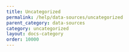 ```yaml
---
title: Uncategorized
permalink: /help/data-sources/uncategorized
parent_category: data-sources
category: uncategorized
layout: docs-category
order: 10000
---
```

